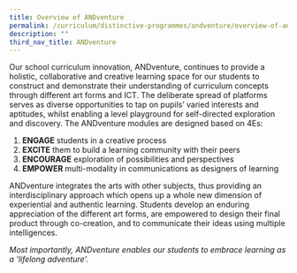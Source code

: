 ```yaml
---
title: Overview of ANDventure
permalink: /curriculum/distinctive-programmes/andventure/overview-of-andventure/
description: ""
third_nav_title: ANDventure
---
```

<p>Our school curriculum innovation, ANDventure, continues to provide a holistic, collaborative and creative learning space for our students to construct and demonstrate their understanding of curriculum concepts through different art forms and ICT. The deliberate spread of platforms serves as diverse opportunities to tap on pupils&rsquo; varied interests and aptitudes, whilst enabling a level playground for self-directed exploration and discovery. The ANDventure modules are designed based on 4Es:</p>
<ol>
<li><strong>ENGAGE</strong>&nbsp;students in a creative process</li>
<li><strong>EXCITE</strong>&nbsp;them to build a learning community with their peers</li>
<li><strong>ENCOURAGE</strong>&nbsp;exploration of possibilities and perspectives</li>
<li><strong>EMPOWER&nbsp;</strong>multi-modality in communications as designers of learning</li>
</ol>
<p>ANDventure integrates the arts with other subjects, thus providing an interdisciplinary approach which opens up a whole new dimension of experiential and authentic learning. Students develop an enduring appreciation of the different art forms, are empowered to design their final product through co-creation, and to communicate their ideas using multiple intelligences.</p>
<p><em>Most importantly, ANDventure enables our students to embrace learning as a 'lifelong adventure'.</em></p>